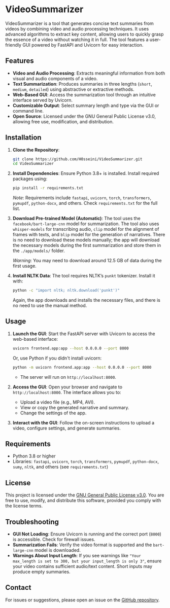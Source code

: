 # VideoSummarizer

VideoSummarizer is a tool that generates concise text summaries from videos by combining video and audio processing techniques. It uses advanced algorithms to extract key content, allowing users to quickly grasp the essence of a video without watching it in full. The tool features a user-friendly GUI powered by FastAPI and Uvicorn for easy interaction.

## Features

- **Video and Audio Processing**: Extracts meaningful information from both visual and audio components of a video.
- **Text Summarization**: Produces summaries in three lengths (`short`, `medium`, `detailed`) using abstractive or extractive methods.
- **Web-Based GUI**: Access the summarization tool through an intuitive interface served by Uvicorn.
- **Customizable Output**: Select summary length and type via the GUI or command line.
- **Open Source**: Licensed under the GNU General Public License v3.0, allowing free use, modification, and distribution.

## Installation

1. **Clone the Repository**:
   ```bash
   git clone https://github.com/H0sseini/VideoSummarizer.git
   cd VideoSummarizer
   ```

2. **Install Dependencies**:
   Ensure Python 3.8+ is installed. Install required packages using:
   ```bash
   pip install -r requirements.txt
   ```
   *Note*: Requirements include `fastapi`, `uvicorn`, `torch`, `transformers`, `pymupdf`, `python-docx`, and others. Check `requirements.txt` for the full list.

3. **Download Pre-trained Model (Automatic)**:
   The tool uses the `facebook/bart-large-cnn` model for summarization. The tool also uses `whisper-models` for transcribing audio, `clip` model for the alignment of frames with texts, and `blip` model for the generation of narratives. 
   There is no need to download these models manually; the app will download the necessary models during the first summarization and store them in the `./app/models/` folder.

   *Warning*: You may need to download around 12.5 GB of data during the first usage.

5. **Install NLTK Data**:
   The tool requires NLTK’s `punkt` tokenizer. Install it with:
   ```bash
   python -c "import nltk; nltk.download('punkt')"
   ```
   Again, the app downloads and installs the necessary files, and there is no need to use the manual method.

## Usage

1. **Launch the GUI**:
   Start the FastAPI server with Uvicorn to access the web-based interface:
   ```bash
   uvicorn frontend.app:app --host 0.0.0.0 --port 8000
   ```
   Or, use Python if you didn't install uvicorn:
   ```bash
   python -m uvicorn frontend.app:app --host 0.0.0.0 --port 8000
   ```
   - The server will run on `http://localhost:8000`.

2. **Access the GUI**:
   Open your browser and navigate to `http://localhost:8000`. The interface allows you to:
   - Upload a video file (e.g., MP4, AVI).
   - View or copy the generated narrative and summary.
   - Change the settings of the app.

3. **Interact with the GUI**:
   Follow the on-screen instructions to upload a video, configure settings, and generate summaries.



## Requirements

- Python 3.8 or higher
- Libraries: `fastapi`, `uvicorn`, `torch`, `transformers`, `pymupdf`, `python-docx`, `sumy`, `nltk`, and others (see `requirements.txt`)


## License

This project is licensed under the [GNU General Public License v3.0](LICENSE). You are free to use, modify, and distribute this software, provided you comply with the license terms.



## Troubleshooting

- **GUI Not Loading**: Ensure Uvicorn is running and the correct port (`8000`) is accessible. Check for firewall issues.
- **Summarization Fails**: Verify the video format is supported and the `bart-large-cnn` model is downloaded.
- **Warnings About Input Length**: If you see warnings like `"Your max_length is set to 300, but your input_length is only 3"`, ensure your video contains sufficient audio/text content. Short inputs may produce empty summaries.

## Contact

For issues or suggestions, please open an issue on the [GitHub repository](https://github.com/H0sseini/VideoSummarizer).
